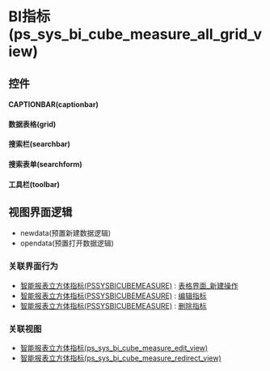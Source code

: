 # BI指标(ps_sys_bi_cube_measure_all_grid_view)  <!-- {docsify-ignore-all} -->



## 控件
#### CAPTIONBAR(captionbar)
#### 数据表格(grid)
#### 搜索栏(searchbar)
#### 搜索表单(searchform)
#### 工具栏(toolbar)

## 视图界面逻辑
  * newdata(预置新建数据逻辑)
  * opendata(预置打开数据逻辑)


### 关联界面行为
  * [智能报表立方体指标(PSSYSBICUBEMEASURE)](module/extension/PSSysBICubeMeasure) : [表格界面_新建操作](module/extension/PSSysBICubeMeasure#界面行为)
  * [智能报表立方体指标(PSSYSBICUBEMEASURE)](module/extension/PSSysBICubeMeasure) : [编辑指标](module/extension/PSSysBICubeMeasure#界面行为)
  * [智能报表立方体指标(PSSYSBICUBEMEASURE)](module/extension/PSSysBICubeMeasure) : [删除指标](module/extension/PSSysBICubeMeasure#界面行为)

### 关联视图
  * [智能报表立方体指标(ps_sys_bi_cube_measure_edit_view)](app/view/ps_sys_bi_cube_measure_edit_view)
  * [智能报表立方体指标(ps_sys_bi_cube_measure_redirect_view)](app/view/ps_sys_bi_cube_measure_redirect_view)

<script>
 const { createApp } = Vue
  createApp({
    data() {
      return {

      }
    }
  }).use(ElementPlus).mount('#app')
</script>